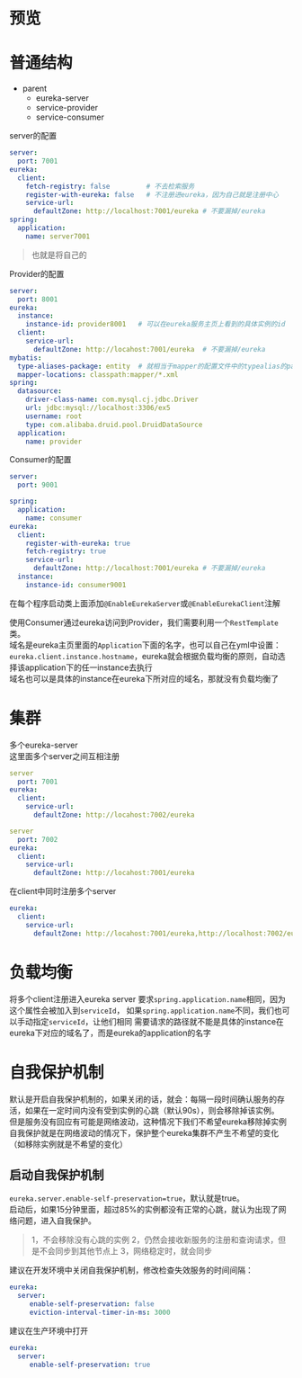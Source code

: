 # 预览
# 普通结构
- parent
    - eureka-server
    - service-provider
    - service-consumer

server的配置
```yaml
server:
  port: 7001
eureka:
  client:
    fetch-registry: false         # 不去检索服务
    register-with-eureka: false   # 不注册进eureka，因为自己就是注册中心
    service-url:                  
      defaultZone: http://localhost:7001/eureka # 不要漏掉/eureka
spring:
  application:
    name: server7001
```
> 也就是将自己的

Provider的配置
```yaml
server:
  port: 8001
eureka:
  instance:
    instance-id: provider8001   # 可以在eureka服务主页上看到的具体实例的id
  client:
    service-url:
      defaultZone: http://locahost:7001/eureka  # 不要漏掉/eureka
mybatis:
  type-aliases-package: entity  # 就相当于mapper的配置文件中的typealias的package属性
  mapper-locations: classpath:mapper/*.xml
spring:
  datasource:
    driver-class-name: com.mysql.cj.jdbc.Driver
    url: jdbc:mysql://localhost:3306/ex5
    username: root
    type: com.alibaba.druid.pool.DruidDataSource
  application:
    name: provider

```

Consumer的配置
```yaml
server:
  port: 9001

spring:
  application:
    name: consumer
eureka:
  client:
    register-with-eureka: true
    fetch-registry: true
    service-url:
      defaultZone: http://localhost:7001/eureka # 不要漏掉/eureka
  instance:
    instance-id: consumer9001
```
在每个程序启动类上面添加`@EnableEurekaServer`或`@EnableEurekaClient`注解

使用Consumer通过eureka访问到Provider，我们需要利用一个`RestTemplate`类。\
域名是eureka主页里面的`Application`下面的名字，也可以自己在yml中设置：`eureka.client.instance.hostname`，eureka就会根据负载均衡的原则，自动选择该application下的任一instance去执行\
域名也可以是具体的instance在eureka下所对应的域名，那就没有负载均衡了
# 集群
多个eureka-server\
这里面多个server之间互相注册
```yaml
server
  port: 7001
eureka:
  client:
    service-url:
      defaultZone: http://locahost:7002/eureka
```
```yaml
server
  port: 7002
eureka:
  client:
    service-url:
      defaultZone: http://locahost:7001/eureka
```

在client中同时注册多个server
```yaml
eureka:
  client:
    service-url:
      defaultZone: http://locahost:7001/eureka,http://localhost:7002/eureka
```
# 负载均衡
将多个client注册进入eureka server
要求`spring.application.name`相同，因为这个属性会被加入到`serviceId`，
如果`spring.application.name`不同，我们也可以手动指定`serviceId`，让他们相同
需要请求的路径就不能是具体的instance在eureka下对应的域名了，而是eureka的application的名字
# 自我保护机制
默认是开启自我保护机制的，如果关闭的话，就会：每隔一段时间确认服务的存活，如果在一定时间内没有受到实例的心跳（默认90s），则会移除掉该实例。\
但是服务没有回应有可能是网络波动，这种情况下我们不希望eureka移除掉实例\
自我保护就是在网络波动的情况下，保护整个eureka集群不产生不希望的变化（如移除实例就是不希望的变化）
## 启动自我保护机制
`eureka.server.enable-self-preservation=true`，默认就是true。\
启动后，如果15分钟里面，超过85%的实例都没有正常的心跳，就认为出现了网络问题，进入自我保护。
> 1，不会移除没有心跳的实例
> 2，仍然会接收新服务的注册和查询请求，但是不会同步到其他节点上
> 3，网络稳定时，就会同步

建议在开发环境中关闭自我保护机制，修改检查失效服务的时间间隔：
```yaml
eureka:
  server:
     enable-self-preservation: false
     eviction-interval-timer-in-ms: 3000
```
建议在生产环境中打开
```yaml
eureka:
  server:
     enable-self-preservation: true
```